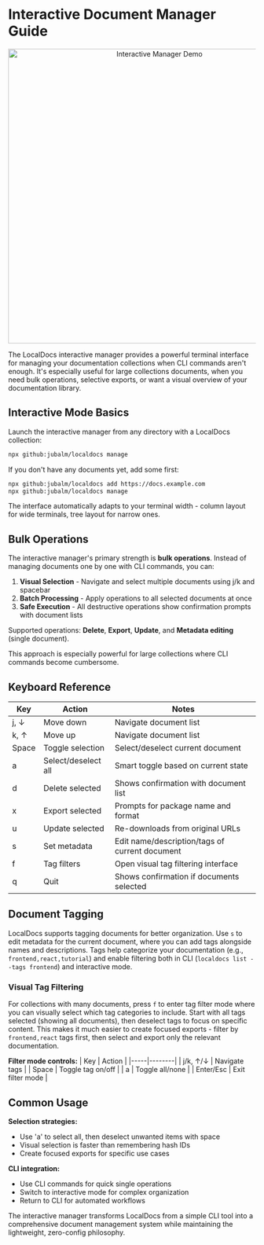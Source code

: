 # Interactive Document Manager Guide

<div align="center">
<img src="https://github.com/user-attachments/assets/6fcace71-fab0-4991-babf-f617767d617d" alt="Interactive Manager Demo" width="600" />
</div>

The LocalDocs interactive manager provides a powerful terminal interface for managing your documentation collections when CLI commands aren't enough. It's especially useful for large collections documents, when you need bulk operations, selective exports, or want a visual overview of your documentation library.

## Interactive Mode Basics

Launch the interactive manager from any directory with a LocalDocs collection:

```bash
npx github:jubalm/localdocs manage
```

If you don't have any documents yet, add some first:

```bash
npx github:jubalm/localdocs add https://docs.example.com
npx github:jubalm/localdocs manage
```

The interface automatically adapts to your terminal width - column layout for wide terminals, tree layout for narrow ones.

## Bulk Operations

The interactive manager's primary strength is **bulk operations**. Instead of managing documents one by one with CLI commands, you can:

1. **Visual Selection** - Navigate and select multiple documents using j/k and spacebar
2. **Batch Processing** - Apply operations to all selected documents at once
3. **Safe Execution** - All destructive operations show confirmation prompts with document lists

Supported operations: **Delete**, **Export**, **Update**, and **Metadata editing** (single document).

This approach is especially powerful for large collections where CLI commands become cumbersome.

## Keyboard Reference

| Key | Action | Notes |
|-----|--------|-------|
| j, ↓ | Move down | Navigate document list |
| k, ↑ | Move up | Navigate document list |
| Space | Toggle selection | Select/deselect current document |
| a | Select/deselect all | Smart toggle based on current state |
| d | Delete selected | Shows confirmation with document list |
| x | Export selected | Prompts for package name and format |
| u | Update selected | Re-downloads from original URLs |
| s | Set metadata | Edit name/description/tags of current document |
| f | Tag filters | Open visual tag filtering interface |
| q | Quit | Shows confirmation if documents selected |

## Document Tagging

LocalDocs supports tagging documents for better organization. Use `s` to edit metadata for the current document, where you can add tags alongside names and descriptions. Tags help categorize your documentation (e.g., `frontend,react,tutorial`) and enable filtering both in CLI (`localdocs list --tags frontend`) and interactive mode.

### Visual Tag Filtering

For collections with many documents, press `f` to enter tag filter mode where you can visually select which tag categories to include. Start with all tags selected (showing all documents), then deselect tags to focus on specific content. This makes it much easier to create focused exports - filter by `frontend,react` tags first, then select and export only the relevant documentation.

**Filter mode controls:**
| Key | Action |
|-----|--------|
| j/k, ↑/↓ | Navigate tags |
| Space | Toggle tag on/off |
| a | Toggle all/none |
| Enter/Esc | Exit filter mode |

## Common Usage

**Selection strategies:**
- Use 'a' to select all, then deselect unwanted items with space
- Visual selection is faster than remembering hash IDs
- Create focused exports for specific use cases

**CLI integration:**
- Use CLI commands for quick single operations
- Switch to interactive mode for complex organization
- Return to CLI for automated workflows


The interactive manager transforms LocalDocs from a simple CLI tool into a comprehensive document management system while maintaining the lightweight, zero-config philosophy.
